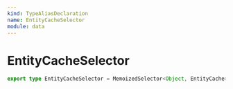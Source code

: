 ```yaml
---
kind: TypeAliasDeclaration
name: EntityCacheSelector
module: data
---
```


# EntityCacheSelector

```ts
export type EntityCacheSelector = MemoizedSelector<Object, EntityCache>;
```

